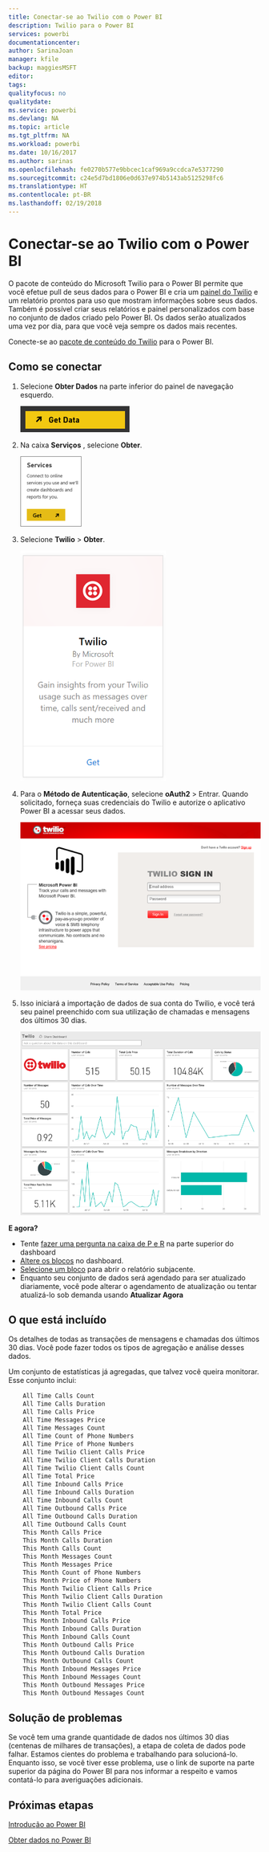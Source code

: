 ```yaml
---
title: Conectar-se ao Twilio com o Power BI
description: Twilio para o Power BI
services: powerbi
documentationcenter: 
author: SarinaJoan
manager: kfile
backup: maggiesMSFT
editor: 
tags: 
qualityfocus: no
qualitydate: 
ms.service: powerbi
ms.devlang: NA
ms.topic: article
ms.tgt_pltfrm: NA
ms.workload: powerbi
ms.date: 10/16/2017
ms.author: sarinas
ms.openlocfilehash: fe0270b577e9bbcec1caf969a9ccdca7e5377290
ms.sourcegitcommit: c24e5d7bd1806e0d637e974b5143ab5125298fc6
ms.translationtype: HT
ms.contentlocale: pt-BR
ms.lasthandoff: 02/19/2018
---
```

# <a name="connect-to-twilio-with-power-bi"></a>Conectar-se ao Twilio com o Power BI
O pacote de conteúdo do Microsoft Twilio para o Power BI permite que você efetue pull de seus dados para o Power BI e cria um [painel do Twilio](https://powerbi.microsoft.com/integrations/twilio) e um relatório prontos para uso que mostram informações sobre seus dados. Também é possível criar seus relatórios e painel personalizados com base no conjunto de dados criado pelo Power BI. Os dados serão atualizados uma vez por dia, para que você veja sempre os dados mais recentes.

Conecte-se ao [pacote de conteúdo do Twilio](https://app.powerbi.com/getdata/services/twilio) para o Power BI.

## <a name="how-to-connect"></a>Como se conectar
1. Selecione **Obter Dados** na parte inferior do painel de navegação esquerdo.
   
   ![](media/service-connect-to-twilio/pbi_getdata.png) 
2. Na caixa **Serviços** , selecione **Obter**.
   
   ![](media/service-connect-to-twilio/pbi_getservices.png) 
3. Selecione **Twilio** \> **Obter**.
   
   ![](media/service-connect-to-twilio/twilio.png)
4. Para o **Método de Autenticação**, selecione **oAuth2** \> Entrar. Quando solicitado, forneça suas credenciais do Twilio e autorize o aplicativo Power BI a acessar seus dados.
   
   ![](media/service-connect-to-twilio/pbi_twilio_login.png)
5. Isso iniciará a importação de dados de sua conta do Twilio, e você terá seu painel preenchido com sua utilização de chamadas e mensagens dos últimos 30 dias. 
   
   ![](media/service-connect-to-twilio/pbi_twilio_db.png)

**E agora?**

* Tente [fazer uma pergunta na caixa de P e R](power-bi-q-and-a.md) na parte superior do dashboard
* [Altere os blocos](service-dashboard-edit-tile.md) no dashboard.
* [Selecione um bloco](service-dashboard-tiles.md) para abrir o relatório subjacente.
* Enquanto seu conjunto de dados será agendado para ser atualizado diariamente, você pode alterar o agendamento de atualização ou tentar atualizá-lo sob demanda usando **Atualizar Agora**

## <a name="whats-included"></a>O que está incluído
Os detalhes de todas as transações de mensagens e chamadas dos últimos 30 dias. Você pode fazer todos os tipos de agregação e análise desses dados.

Um conjunto de estatísticas já agregadas, que talvez você queira monitorar. Esse conjunto inclui:

        All Time Calls Count  
        All Time Calls Duration  
        All Time Calls Price  
        All Time Messages Price  
        All Time Messages Count  
        All Time Count of Phone Numbers  
        All Time Price of Phone Numbers  
        All Time Twilio Client Calls Price  
        All Time Twilio Client Calls Duration  
        All Time Twilio Client Calls Count  
        All Time Total Price  
        All Time Inbound Calls Price  
        All Time Inbound Calls Duration  
        All Time Inbound Calls Count  
        All Time Outbound Calls Price  
        All Time Outbound Calls Duration  
        All Time Outbound Calls Count  
        This Month Calls Price  
        This Month Calls Duration  
        This Month Calls Count  
        This Month Messages Count  
        This Month Messages Price  
        This Month Count of Phone Numbers  
        This Month Price of Phone Numbers  
        This Month Twilio Client Calls Price  
        This Month Twilio Client Calls Duration  
        This Month Twilio Client Calls Count  
        This Month Total Price  
        This Month Inbound Calls Price  
        This Month Inbound Calls Duration  
        This Month Inbound Calls Count  
        This Month Outbound Calls Price  
        This Month Outbound Calls Duration  
        This Month Outbound Calls Count  
        This Month Inbound Messages Price  
        This Month Inbound Messages Count  
        This Month Outbound Messages Price  
        This Month Outbound Messages Count

## <a name="troubleshooting"></a>Solução de problemas
Se você tem uma grande quantidade de dados nos últimos 30 dias (centenas de milhares de transações), a etapa de coleta de dados pode falhar. Estamos cientes do problema e trabalhando para solucioná-lo. Enquanto isso, se você tiver esse problema, use o link de suporte na parte superior da página do Power BI para nos informar a respeito e vamos contatá-lo para averiguações adicionais.

## <a name="next-steps"></a>Próximas etapas
[Introdução ao Power BI](service-get-started.md)

[Obter dados no Power BI](service-get-data.md)

